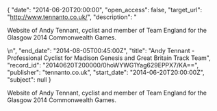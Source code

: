 {
  "date": "2014-06-20T20:00:00", 
  "open_access": false, 
  "target_url": "http://www.tennanto.co.uk/", 
  "description": "<p>Website of Andy Tennant, cyclist and member of Team England for the Glasgow 2014 Commonwealth Games.</p>\n", 
  "end_date": "2014-08-05T00:45:00Z", 
  "title": "Andy Tennant - Professional Cyclist for Madison Genesis and Great Britain Track Team", 
  "record_id": "20140620T200000/0hoWYWG1Yag629EPPX7/KA==", 
  "publisher": "tennanto.co.uk", 
  "start_date": "2014-06-20T20:00:00Z", 
  "subject": null
}

<p>Website of Andy Tennant, cyclist and member of Team England for the Glasgow 2014 Commonwealth Games.</p>
